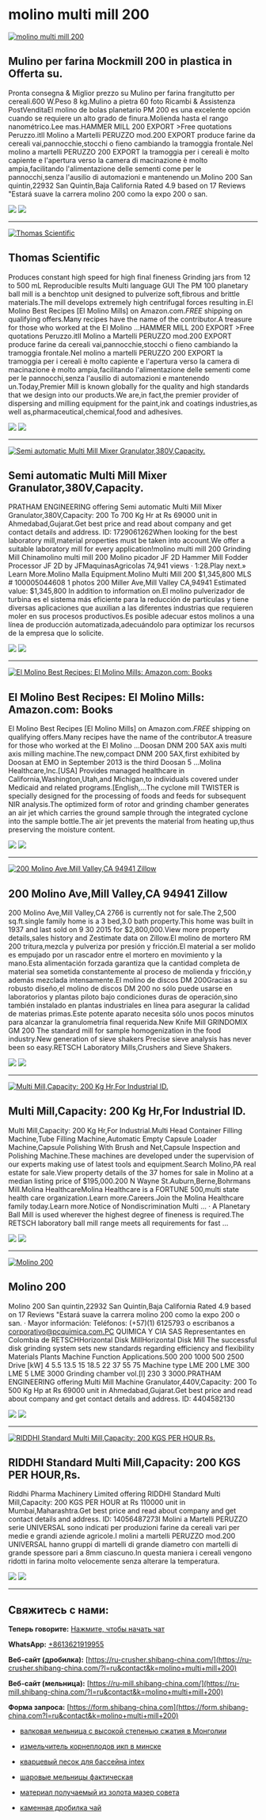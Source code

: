 # molino multi mill 200

<a href="https://swt.shibang-china.com/?l=ru&img&k=molino+multi+mill+200" target="_blank">![molino multi mill 200](http://static.shibang-china.com/all-800x300/152.jpg)</a>

## Mulino per farina Mockmill 200 in plastica in Offerta su.
Pronta consegna &amp; Miglior prezzo su Mulino per farina frangitutto per cereali.600 W.Peso 8 kg.Mulino a pietra 60 foto Ricambi &amp; Assistenza PostVenditaEl molino de bolas planetario PM 200 es una excelente opci&#243;n cuando se requiere un alto grado de finura.Molienda hasta el rango nanom&#233;trico.Lee mas.HAMMER MILL 200 EXPORT &gt;Free quotations Peruzzo.itIl Molino a Martelli PERUZZO mod.200 EXPORT produce farine da cereali vai,pannocchie,stocchi o fieno cambiando la tramoggia frontale.Nel molino a martelli PERUZZO 200 EXPORT la tramoggia per i cereali &#232; molto capiente e l'apertura verso la camera di macinazione &#232; molto ampia,facilitando l'alimentazione delle sementi come per le pannocchi,senza l'ausilio di automazioni e mantenendo un.Molino 200 San quintin,22932 San Quint&#237;n,Baja California Rated 4.9 based on 17 Reviews &quot;Estar&#225; suave la carrera molino 200 como la expo 200 o san.


<a href="https://whatsapp.shibangsoft.com/WhatsApp.php" target="_blank" title="WhatsApp">![](http://static.shibang-china.com/icon/whatsapp.png)</a> <a href="https://swt.shibang-china.com/?l=ru&icon&k=molino+multi+mill+200" target="_blank">![](http://static.shibang-china.com/icon/chat-ru.png)</a>

---

<a href="https://swt.shibang-china.com/?l=ru&img&k=molino+multi+mill+200" target="_blank">![Thomas Scientific](http://static.shibang-china.com/all-800x300/1142.jpg)</a>

## Thomas Scientific
Produces constant high speed for high final fineness Grinding jars from 12 to 500 mL Reproducible results Multi language GUI The PM 100 planetary ball mill is a benchtop unit designed to pulverize soft,fibrous and brittle materials.The mill develops extremely high centrifugal forces resulting in.El Molino Best Recipes [El Molino Mills] on Amazon.com.*FREE* shipping on qualifying offers.Many recipes have the name of the contributor.A treasure for those who worked at the El Molino …HAMMER MILL 200 EXPORT &gt;Free quotations Peruzzo.itIl Molino a Martelli PERUZZO mod.200 EXPORT produce farine da cereali vai,pannocchie,stocchi o fieno cambiando la tramoggia frontale.Nel molino a martelli PERUZZO 200 EXPORT la tramoggia per i cereali &#232; molto capiente e l'apertura verso la camera di macinazione &#232; molto ampia,facilitando l'alimentazione delle sementi come per le pannocchi,senza l'ausilio di automazioni e mantenendo un.Today,Premier Mill is known globally for the quality and high standards that we design into our products.We are,in fact,the premier provider of dispersing and milling equipment for the paint,ink and coatings industries,as well as,pharmaceutical,chemical,food and adhesives.


<a href="https://whatsapp.shibangsoft.com/WhatsApp.php" target="_blank" title="WhatsApp">![](http://static.shibang-china.com/icon/whatsapp.png)</a> <a href="https://swt.shibang-china.com/?l=ru&icon&k=molino+multi+mill+200" target="_blank">![](http://static.shibang-china.com/icon/chat-ru.png)</a>

---

<a href="https://swt.shibang-china.com/?l=ru&img&k=molino+multi+mill+200" target="_blank">![Semi automatic Multi Mill Mixer Granulator,380V,Capacity.](http://static.shibang-china.com/all-800x300/622.jpg)</a>

## Semi automatic Multi Mill Mixer Granulator,380V,Capacity.
PRATHAM ENGINEERING offering Semi automatic Multi Mill Mixer Granulator,380V,Capacity: 200 To 700 Kg Hr at Rs 69000 unit in Ahmedabad,Gujarat.Get best price and read about company and get contact details and address. ID: 1729061262When looking for the best laboratory mill,material properties must be taken into account.We offer a suitable laboratory mill for every application!molino multi mill 200 Grinding Mill Chinamolino multi mill 200 Molino picador JF 2D Hammer Mill Fodder Processor JF 2D by JFMaquinasAgricolas 74,941 views &#183; 1:28.Play next.&#187; Learn More.Molino Malla Equipment.Molino Multi Mill 200 $1,345,800 MLS # 100005044608 1 photos 200 Miller Ave,Mill Valley CA,94941 Estimated value: $1,345,800 In addition to information on.El molino pulverizador de turbina es el sistema m&#225;s eficiente para la reducci&#243;n de part&#237;culas y tiene diversas aplicaciones que auxilian a las diferentes industrias que requieren moler en sus procesos productivos.Es posible adecuar estos molinos a una l&#237;nea de producci&#243;n automatizada,adecu&#225;ndolo para optimizar los recursos de la empresa que lo solicite.


<a href="https://whatsapp.shibangsoft.com/WhatsApp.php" target="_blank" title="WhatsApp">![](http://static.shibang-china.com/icon/whatsapp.png)</a> <a href="https://swt.shibang-china.com/?l=ru&icon&k=molino+multi+mill+200" target="_blank">![](http://static.shibang-china.com/icon/chat-ru.png)</a>

---

<a href="https://swt.shibang-china.com/?l=ru&img&k=molino+multi+mill+200" target="_blank">![El Molino Best Recipes: El Molino Mills: Amazon.com: Books](http://static.shibang-china.com/all-800x300/142.jpg)</a>

## El Molino Best Recipes: El Molino Mills: Amazon.com: Books
El Molino Best Recipes [El Molino Mills] on Amazon.com.*FREE* shipping on qualifying offers.Many recipes have the name of the contributor.A treasure for those who worked at the El Molino …Doosan DNM 200 5AX axis multi axis milling machine.The new,compact DNM 200 5AX,first exhibited by Doosan at EMO in September 2013 is the third Doosan 5 …Molina Healthcare,Inc.[USA] Provides managed healthcare in California,Washington,Utah,and Michigan,to individuals covered under Medicaid and related programs.[English,…The cyclone mill TWISTER is specially designed for the processing of foods and feeds for subsequent NIR analysis.The optimized form of rotor and grinding chamber generates an air jet which carries the ground sample through the integrated cyclone into the sample bottle.The air jet prevents the material from heating up,thus preserving the moisture content.


<a href="https://whatsapp.shibangsoft.com/WhatsApp.php" target="_blank" title="WhatsApp">![](http://static.shibang-china.com/icon/whatsapp.png)</a> <a href="https://swt.shibang-china.com/?l=ru&icon&k=molino+multi+mill+200" target="_blank">![](http://static.shibang-china.com/icon/chat-ru.png)</a>

---

<a href="https://swt.shibang-china.com/?l=ru&img&k=molino+multi+mill+200" target="_blank">![200 Molino Ave,Mill Valley,CA 94941 Zillow](http://static.shibang-china.com/all-800x300/1022.jpg)</a>

## 200 Molino Ave,Mill Valley,CA 94941 Zillow
200 Molino Ave,Mill Valley,CA 2766 is currently not for sale.The 2,500 sq.ft.single family home is a 3 bed,3.0 bath property.This home was built in 1937 and last sold on 9 30 2015 for $2,800,000.View more property details,sales history and Zestimate data on Zillow.El molino de mortero RM 200 tritura,mezcla y pulveriza por presi&#243;n y fricci&#243;n.El material a ser molido es empujado por un rascador entre el mortero en movimiento y la mano.Esta alimentaci&#243;n forzada garantiza que la cantidad completa de material sea sometida constantemente al proceso de molienda y fricci&#243;n,y adem&#225;s mezclada intensamente.El molino de discos DM 200Gracias a su robusto dise&#241;o,el molino de discos DM 200 no s&#243;lo puede usarse en laboratorios y plantas piloto bajo condiciones duras de operaci&#243;n,sino tambi&#233;n instalado en plantas industriales en l&#237;nea para asegurar la calidad de materias primas.Este potente aparato necesita s&#243;lo unos pocos minutos para alcanzar la granulometr&#237;a final requerida.New Knife Mill GRINDOMIX GM 200 The standard mill for sample homogenization in the food industry.New generation of sieve shakers Precise sieve analysis has never been so easy.RETSCH Laboratory Mills,Crushers and Sieve Shakers.


<a href="https://whatsapp.shibangsoft.com/WhatsApp.php" target="_blank" title="WhatsApp">![](http://static.shibang-china.com/icon/whatsapp.png)</a> <a href="https://swt.shibang-china.com/?l=ru&icon&k=molino+multi+mill+200" target="_blank">![](http://static.shibang-china.com/icon/chat-ru.png)</a>

---

<a href="https://swt.shibang-china.com/?l=ru&img&k=molino+multi+mill+200" target="_blank">![Multi Mill,Capacity: 200 Kg Hr,For Industrial ID.](http://static.shibang-china.com/all-800x300/1221.jpg)</a>

## Multi Mill,Capacity: 200 Kg Hr,For Industrial ID.
Multi Mill,Capacity: 200 Kg Hr,For Industrial.Multi Head Container Filling Machine,Tube Filling Machine,Automatic Empty Capsule Loader Machine,Capsule Polishing With Brush and Net,Capsule Inspection and Polishing Machine.These machines are developed under the supervision of our experts making use of latest tools and equipment.Search Molino,PA real estate for sale.View property details of the 37 homes for sale in Molino at a median listing price of $195,000.200 N Wayne St.Auburn,Berne,Bohrmans Mill.Molina HealthcareMolina Healthcare is a FORTUNE 500,multi state health care organization.Learn more.Careers.Join the Molina Healthcare family today.Learn more.Notice of Nondiscrimination Multi …&nbsp;&#0183;&#32;A Planetary Ball Mill is used wherever the highest degree of fineness is required.The RETSCH laboratory ball mill range meets all requirements for fast …


<a href="https://whatsapp.shibangsoft.com/WhatsApp.php" target="_blank" title="WhatsApp">![](http://static.shibang-china.com/icon/whatsapp.png)</a> <a href="https://swt.shibang-china.com/?l=ru&icon&k=molino+multi+mill+200" target="_blank">![](http://static.shibang-china.com/icon/chat-ru.png)</a>

---

<a href="https://swt.shibang-china.com/?l=ru&img&k=molino+multi+mill+200" target="_blank">![Molino 200](http://static.shibang-china.com/all-800x300/1054.jpg)</a>

## Molino 200
Molino 200 San quintin,22932 San Quint&#237;n,Baja California Rated 4.9 based on 17 Reviews &quot;Estar&#225; suave la carrera molino 200 como la expo 200 o san.&nbsp;&#0183;&#32;Mayor informaci&#243;n: Tel&#233;fonos: (+57)(1) 6125793 o escribanos a corporativo@pcquimica.com.PC QUIMICA Y CIA SAS Representantes en Colombia de RETSCHHorizontal Disk MillHorizontal Disk Mill The successful disk grinding system sets new standards regarding efficiency and flexibility Materials Plants Machine Function Applications.500 200 1000 500 2500 Drive [kW] 4 5.5 13.5 15 18.5 22 37 55 75 Machine type LME 200 LME 300 LME 5 LME 3000 Grinding chamber vol.[l] 230 3 3000.PRATHAM ENGINEERING offering Multi Mill Machine Granulator,440V,Capacity: 200 To 500 Kg Hp at Rs 69000 unit in Ahmedabad,Gujarat.Get best price and read about company and get contact details and address. ID: 4404582130


<a href="https://whatsapp.shibangsoft.com/WhatsApp.php" target="_blank" title="WhatsApp">![](http://static.shibang-china.com/icon/whatsapp.png)</a> <a href="https://swt.shibang-china.com/?l=ru&icon&k=molino+multi+mill+200" target="_blank">![](http://static.shibang-china.com/icon/chat-ru.png)</a>

---

<a href="https://swt.shibang-china.com/?l=ru&img&k=molino+multi+mill+200" target="_blank">![RIDDHI Standard Multi Mill,Capacity: 200 KGS PER HOUR,Rs.](http://static.shibang-china.com/all-800x300/543.jpg)</a>

## RIDDHI Standard Multi Mill,Capacity: 200 KGS PER HOUR,Rs.
Riddhi Pharma Machinery Limited offering RIDDHI Standard Multi Mill,Capacity: 200 KGS PER HOUR at Rs 110000 unit in Mumbai,Maharashtra.Get best price and read about company and get contact details and address. ID: 14056487273I Molini a Martelli PERUZZO serie UNIVERSAL sono indicati per produzioni farine da cereali vari per medie e grandi aziende agricole.I molini a martelli PERUZZO mod.200 UNIVERSAL hanno gruppi di martelli di grande diametro con martelli di grande spessore pari a 8mm ciascuno.In questa maniera i cereali vengono ridotti in farina molto velocemente senza alterare la temperatura.

<a href="https://whatsapp.shibangsoft.com/WhatsApp.php" target="_blank" title="WhatsApp">![](http://static.shibang-china.com/icon/whatsapp.png)</a> <a href="https://swt.shibang-china.com/?l=ru&icon&k=molino+multi+mill+200" target="_blank">![](http://static.shibang-china.com/icon/chat-ru.png)</a>

---
## Свяжитесь с нами:

**Теперь говорите:** [Нажмите, чтобы начать чат](https://swt.shibang-china.com?l=ru&contact&k=molino+multi+mill+200)

**WhatsApp:**  [+8613621919955](https://whatsapp.shibangsoft.com/WhatsApp.php)

**Веб-сайт (дробилка):** [https://ru-crusher.shibang-china.com/](https://ru-crusher.shibang-china.com/?l=ru&contact&k=molino+multi+mill+200)

**Веб-сайт (мельница):** [https://ru-mill.shibang-china.com/](https://ru-mill.shibang-china.com/?l=ru&contact&k=molino+multi+mill+200)

**Форма запроса:** [https://form.shibang-china.com](https://form.shibang-china.com?l=ru&contact&k=molino+multi+mill+200)

* [валковая мельница с высокой степенью сжатия в Монголии](../119/%D0%B2%D0%B0%D0%BB%D0%BA%D0%BE%D0%B2%D0%B0%D1%8F%20%D0%BC%D0%B5%D0%BB%D1%8C%D0%BD%D0%B8%D1%86%D0%B0%20%D1%81%20%D0%B2%D1%8B%D1%81%D0%BE%D0%BA%D0%BE%D0%B9%20%D1%81%D1%82%D0%B5%D0%BF%D0%B5%D0%BD%D1%8C%D1%8E%20%D1%81%D0%B6%D0%B0%D1%82%D0%B8%D1%8F%20%D0%B2%20%D0%9C%D0%BE%D0%BD%D0%B3%D0%BE%D0%BB%D0%B8%D0%B8.md)

* [измельчитель корнеплодов икп в минске](../106/%D0%B8%D0%B7%D0%BC%D0%B5%D0%BB%D1%8C%D1%87%D0%B8%D1%82%D0%B5%D0%BB%D1%8C%20%D0%BA%D0%BE%D1%80%D0%BD%D0%B5%D0%BF%D0%BB%D0%BE%D0%B4%D0%BE%D0%B2%20%D0%B8%D0%BA%D0%BF%20%D0%B2%20%D0%BC%D0%B8%D0%BD%D1%81%D0%BA%D0%B5.md)

* [кварцевый песок для бассейна intex](../113/%D0%BA%D0%B2%D0%B0%D1%80%D1%86%D0%B5%D0%B2%D1%8B%D0%B9%20%D0%BF%D0%B5%D1%81%D0%BE%D0%BA%20%D0%B4%D0%BB%D1%8F%20%D0%B1%D0%B0%D1%81%D1%81%D0%B5%D0%B9%D0%BD%D0%B0%20intex.md)

* [шаровые мельницы фактическая](../109/%D1%88%D0%B0%D1%80%D0%BE%D0%B2%D1%8B%D0%B5%20%D0%BC%D0%B5%D0%BB%D1%8C%D0%BD%D0%B8%D1%86%D1%8B%20%D1%84%D0%B0%D0%BA%D1%82%D0%B8%D1%87%D0%B5%D1%81%D0%BA%D0%B0%D1%8F.md)

* [материал получаемый из золота мазер совета](../107/%D0%BC%D0%B0%D1%82%D0%B5%D1%80%D0%B8%D0%B0%D0%BB%20%D0%BF%D0%BE%D0%BB%D1%83%D1%87%D0%B0%D0%B5%D0%BC%D1%8B%D0%B9%20%D0%B8%D0%B7%20%D0%B7%D0%BE%D0%BB%D0%BE%D1%82%D0%B0%20%D0%BC%D0%B0%D0%B7%D0%B5%D1%80%20%D1%81%D0%BE%D0%B2%D0%B5%D1%82%D0%B0.md)

* [каменная дробилка чай](../112/%D0%BA%D0%B0%D0%BC%D0%B5%D0%BD%D0%BD%D0%B0%D1%8F%20%D0%B4%D1%80%D0%BE%D0%B1%D0%B8%D0%BB%D0%BA%D0%B0%20%D1%87%D0%B0%D0%B9.md)